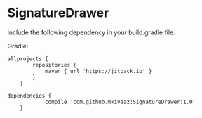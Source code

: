 # SignatureDrawer

Include the following dependency in your build.gradle file.

Gradle:

```
allprojects {
		repositories {
			maven { url 'https://jitpack.io' }
		}
	}
```
```
dependencies {
	        compile 'com.github.mkivaaz:SignatureDrawer:1.0'
	}
```
